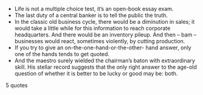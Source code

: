  - Life is not a multiple choice test, it’s an open-book essay exam.
 - The last duty of a central banker is to tell the public the truth.
 - In the classic old business cycle, there would be a diminution in sales; it would take a little while for this information to reach corporate headquarters. And there would be an inventory pileup. And then – bam – businesses would react, sometimes violently, by cutting production.
 - If you try to give an on-the-one-hand-or-the-other- hand answer, only one of the hands tends to get quoted.
 - And the maestro surely wielded the chairman’s baton with extraordinary skill. His stellar record suggests that the only right answer to the age-old question of whether it is better to be lucky or good may be: both.

5 quotes